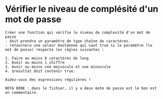 # **Vérifier le niveau de complésité d'un mot de passe**

    Créer une fonction qui vérifie le niveau de complexité d'un mot de passe
    - doit prendra un paramètre de type chaîne de caractères. 
    - retournera une valeur booléenne qui vaut true si le paramètre (le mot de passe) respecte les règles suivantes :

    1. Faire au moins 8 caractères de long
    2. Avoir au moins 1 chiffre
    3. Avoir au moins une majuscule et une minuscule
    4. $resultat doit contenir true.
    
    Aidez-vous des expressions régulières !

    NOTA BENE : dans le fichier, il y a deux mote de passe est le bon est en commentaire.